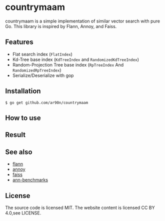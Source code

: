 # countrymaam
countrymaam is a simple implementation of similar vector search with pure Go.
This library is inspired by Flann, Annoy, and Faiss.

## Features
* Flat search index (`FlatIndex`)
* Kd-Tree base index (`KdTreeIndex` and `RandomizedKdTreeIndex`)
* Random-Projection Tree base index (`RpTreeIndex` And `RandomizedRpTreeIndex`)
* Serialize/Deserialize with gop

## Installation
```
$ go get github.com/ar90n/countrymaam
```

## How to use

## Result

## See also
* [flann](https://github.com/flann-lib/flann)
* [annoy](https://github.com/spotify/annoy)
* [faiss](https://github.com/facebookresearch/faiss)
* [ann-benchmarks](https://github.com/erikbern/ann-benchmarks)

## License
The source code is licensed MIT. The website content is licensed CC BY 4.0,see LICENSE.
